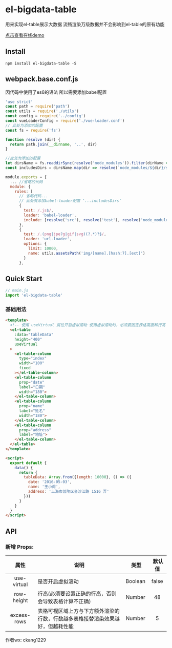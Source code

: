 # el-bigdata-table

用来实现el-table展示大数据
流畅渲染万级数据并不会影响到el-table的原有功能

[点击查看在线demo](https://code-farmer-i.github.io/el-bigdata-table/dist/)

## Install
```shell
npm install el-bigdata-table -S
```

## webpack.base.conf.js 
因代码中使用了es6的语法 所以需要添加babel配置 
``` javascript
'use strict'
const path = require('path')
const utils = require('./utils')
const config = require('../config')
const vueLoaderConfig = require('./vue-loader.conf')
// 此处为添加的配置
const fs = require('fs')

function resolve (dir) {
  return path.join(__dirname, '..', dir)
}

//此处为添加的配置
let dirsName = fs.readdirSync(resolve('node_modules')).filter(dirName => /el-bigdata-table/.test(dirName))
const includesDirs = dirsName.map(dir => resolve(`node_modules/${dir}/src`))

module.exports = {
  ... //省略的代码 
  module: {
    rules: [
      // 省略代码...
      // 此处有添加babel-loader配置 ‘...includesDirs‘
      {
        test: /.js$/,
        loader: 'babel-loader',
        include: [resolve('src'), resolve('test'), resolve('node_modules/webpack-dev-server/client'), ...includesDirs]
      },
      {
        test: /.(png|jpe?g|gif|svg)(?.*)?$/,
        loader: 'url-loader',
        options: {
          limit: 10000,
          name: utils.assetsPath('img/[name].[hash:7].[ext]')
        }
      },
```

## Quick Start
``` javascript
// main.js
import 'el-bigdata-table'
```

### 基础用法
```html
<template>
  <!-- 使用 useVirtual 属性开启虚拟滚动 使用虚拟滚动时，必须要固定表格高度和行高 -->
  <el-table
    :data="tableData"
    height="400"
    useVirtual
  >
    <el-table-column
      type="index"
      width="100"
      fixed
    ></el-table-column>
    <el-table-column
      prop="date"
      label="日期"
      width="180">
    </el-table-column>
    <el-table-column
      prop="name"
      label="姓名"
      width="180">
    </el-table-column>
    <el-table-column
      prop="address"
      label="地址">
    </el-table-column>
  </el-table>
</template>

<script>
  export default {
    data() {
      return {
        tableData: Array.from({length: 10000}, () => ({
          date: '2016-05-03',
          name: '王小虎',
          address: '上海市普陀区金沙江路 1516 弄'
        }))
      }
    }
  }
</script>
```

## API

### 新增 Props:

属性  |  说明  |  类型  |  默认值
:-------: | -------  |  :-------:  |  :-------:
use-virtual  |  是否开启虚拟滚动  |  Boolean  |  false
row-height  |  行高(必须要设置正确的行高，否则会导致表格计算不正确)  |  Number  |  48
excess-rows  |  表格可视区域上方与下方额外渲染的行数，行数越多表格接替渲染效果越好，但越耗性能  |  Number  |  5

作者wx: ckang1229

